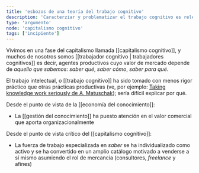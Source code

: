 ```yaml
---
title: 'esbozos de una teoría del trabajo cognitivo'
description: 'Caracterziar y problematizar el trabajo cognitivo es relevante para entender su práctica y desarrollo histórico'
type: 'argumento'
node: 'capitalismo cognitivo'
tags: ['incipiente']
---
```


Vivimos en una fase del capitalismo llamada [[capitalismo cognitivo]], y muchos de nosotros somos [[trabajador cognitivo | trabajadores cognitivos]] es decir, agentes productivos cuyo valor de mercado depende de *aquello que sabemos*: *saber qué*, *saber cómo*, *saber para qué*.

El trabajo intelectual, o [[trabajo cognitivo]] ha sido tomado con menos rigor práctico que otras prácticas productivas (ve, por ejemplo: [Taking knowledge work seriously de A. Matuschak](https://notes.andymatuschak.org/z5opHsGrNmCib7YQfLv6XbYURzZgZmx4Mrh5y)); sería difícil explicar por qué.

Desde el punto de vista de la [[economía del conocimiento]]:

- La [[gestión del conocimiento]] ha puesto atención en el valor comercial que aporta organizacionalmente

Desde el punto de vista crítico del [[capitalismo cognitivo]]:

- La fuerza de trabajo especializada en *saber* se ha individualizado como activo y se ha convertido en un amplio catálogo motivado a venderse a sí mismo asumiendo el rol de mercancía (consultores, *freelance* y afines)